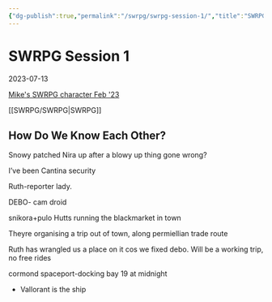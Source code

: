 ```yaml
---
{"dg-publish":true,"permalink":"/swrpg/swrpg-session-1/","title":"SWRPG Session 1","created":"2023-07-13T19:47:51.679+01:00","updated":"2025-02-25T21:44:20.206+00:00"}
---
```



# SWRPG Session 1

2023-07-13

[Mike's SWRPG character Feb '23](Mike's%20SWRPG%20character%20Feb%20'23.md)

[[SWRPG/SWRPG\|SWRPG]]

## How Do We Know Each Other?

Snowy patched Nira up after a blowy up thing gone wrong?

I’ve been Cantina security

Ruth-reporter lady. 

DEBO- cam droid

snikora+pulo Hutts running the blackmarket in town

Theyre organising a trip out of town, along permiellian trade route

Ruth has wrangled us a place on it cos we fixed debo. Will be a working trip, no free rides

cormond spaceport-docking bay 19 at midnight

- Vallorant is the ship
